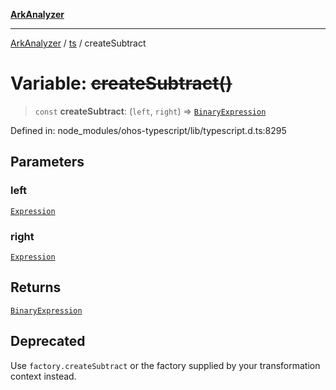 [**ArkAnalyzer**](../../../../README.md)

***

[ArkAnalyzer](../../../../globals.md) / [ts](../README.md) / createSubtract

# Variable: ~~createSubtract()~~

> `const` **createSubtract**: (`left`, `right`) => [`BinaryExpression`](../interfaces/BinaryExpression.md)

Defined in: node\_modules/ohos-typescript/lib/typescript.d.ts:8295

## Parameters

### left

[`Expression`](../interfaces/Expression.md)

### right

[`Expression`](../interfaces/Expression.md)

## Returns

[`BinaryExpression`](../interfaces/BinaryExpression.md)

## Deprecated

Use `factory.createSubtract` or the factory supplied by your transformation context instead.
